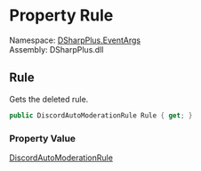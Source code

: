 # Property Rule

Namespace: [DSharpPlus.EventArgs](DSharpPlus.EventArgs.md)  
Assembly: DSharpPlus.dll

## <a id="DSharpPlus_EventArgs_AutoModerationRuleDeleteEventArgs_Rule"></a>Rule

Gets the deleted rule.

```csharp
public DiscordAutoModerationRule Rule { get; }
```

### Property Value

[DiscordAutoModerationRule](DSharpPlus.Entities.DiscordAutoModerationRule.md)


